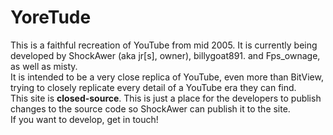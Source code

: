# YoreTude
This is a faithful recreation of YouTube from mid  2005. It is currently being developed by ShockAwer (aka jr[s], owner), billygoat891. and Fps_ownage, as well as misty.<br>
It is intended to be a very close replica of YouTube, even more than BitView, trying to closely replicate every detail of a YouTube era they can find.<br> 
This site is <b>closed-source</b>. This is just a place for the developers to publish changes to the source code so ShockAwer can publish it to the site.<br>If you want to develop, get in touch!

